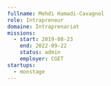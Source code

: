 ```yaml
---
fullname: Mehdi Hamadi-Cavagnol
role: Intrapreneur
domaine: Intraprenariat
missions:
  - start: 2019-08-23
    end: 2022-09-22
    status: admin
    employer: CGET
startups:
  - monstage
---
```

